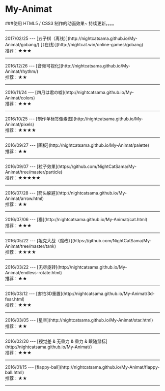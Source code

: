 # My-Animat
###使用 HTML5 / CSS3 制作的动画效果~ 持续更新。。。。
<hr>
2017/02/25 --- [五子棋（离线）](http://nightcatsama.github.io/My-Animat/gobang/) [（在线）](http://nightcat.win/online-games/gobang)<br>
推荐：★★★
<hr>
2016/12/26 --- [音频可视化](http://nightcatsama.github.io/My-Animat/rhythm/)<br>
推荐：★★
<hr>
2016/11/24 --- [四月は君の嘘](http://nightcatsama.github.io/My-Animat/colors)<br>
推荐：★★★
<hr>
2016/10/25 --- [制作单标签像素图](http://nightcatsama.github.io/My-Animat/pixels)<br>
推荐：★★★★
<hr>
2016/09/27 --- [画板](http://nightcatsama.github.io/My-Animat/palette)<br>
推荐：★★
<hr>
2016/09/07 --- [粒子效果](https://github.com/NightCatSama/My-Animat/tree/master/particle)<br>
推荐：★★★★★
<hr>
2016/07/28 --- [箭头躲避](http://nightcatsama.github.io/My-Animat/arrow.html)<br>
推荐：★★
<hr>
2016/07/06 --- [猫](http://nightcatsama.github.io/My-Animat/cat.html)<br>
推荐：★★★
<hr>
2016/05/22 --- [坦克大战（魔改）](https://github.com/NightCatSama/My-Animat/tree/master/tank)<br>
推荐：★★★★
<hr>
2016/03/22 --- [无尽旋转](http://nightcatsama.github.io/My-Animat/endless-rotate.html)<br>
推荐：★★
<hr>
2016/03/12 --- [害怕3D重置](http://nightcatsama.github.io/My-Animat/3d-fear.html)<br>
推荐：★★★
<hr>
2016/03/05 --- [星空](http://nightcatsama.github.io/My-Animat/star.html)<br>
推荐：★★
<hr>
2016/02/20 --- 
[视觉差 & 无重力 & 重力 & 跟随鼠标](http://nightcatsama.github.io/My-Animat/)<br>
推荐：★★★
<hr>
2016/01/15 --- [flappy-ball](http://nightcatsama.github.io/My-Animat/flappy-ball.html)<br>
推荐：★★
<hr>

